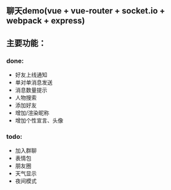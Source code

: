 
## 聊天demo(vue + vue-router + socket.io + webpack + express)
## 主要功能：


### done:

 - 好友上线通知  
 - 单对单消息发送
 - 消息数量提示
 - 人物搜索
 - 添加好友
 - 增加/渲染昵称
 - 增加个性宣言、头像
 
 ### todo:
 - 加入群聊
 - 表情包
 - 朋友圈
 - 天气显示
 - 夜间模式


 



  

